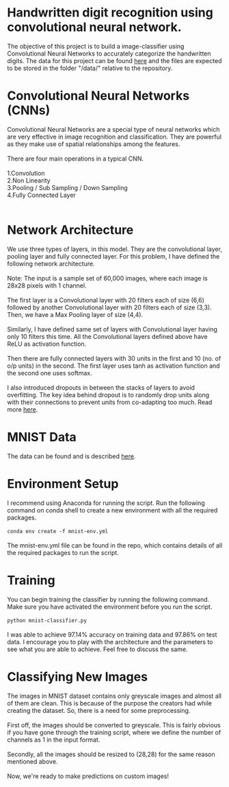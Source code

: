 # Handwritten digit recognition using convolutional neural network.
The objective of this project is to build a image-classifier using Convolutional Neural Networks to accurately categorize the handwritten digits. The data for this project can be found <a href="http://yann.lecun.com/exdb/mnist/">here</a> and the files are expected to be stored in the folder "/data/" relative to the repository.

# Convolutional Neural Networks (CNNs)
Convolutional Neural Networks are a special type of neural networks which are very effective in image recognition and classification. They are powerful as they make use of spatial relationships among the features.
<br>
<br>
There are four main operations in a typical CNN.
<br>
<br>
1.Convolution
<br>
2.Non Linearity
<br>
3.Pooling / Sub Sampling / Down Sampling
<br>
4.Fully Connected Layer
<br>
<br>

# Network Architecture
We use three types of layers, in this model. They are the convolutional layer, pooling layer and fully connected layer.
For this problem, I have defined the following network architecture.
<br>
<br>
Note: The input is a sample set of 60,000 images, where each image is 28x28 pixels with 1 channel.
<br>
<br>
The first layer is a Convolutional layer with 20 filters each of size (6,6) followed by another Convolutional layer with 20 filters each of size (3,3). Then, we have a Max Pooling layer of size (4,4).
<br>
<br>
Similarly, I have defined same set of layers with Convolutional layer having only 10 filters this time.
All the Convolutional layers defined above have ReLU as activation function.
<br>
<br>
Then there are fully connected layers with 30 units in the first and 10 (no. of o/p units) in the second.
The first layer uses tanh as activation function and the second one uses softmax.
<br>
<br>
I also introduced dropouts in between the stacks of layers to avoid overfitting. The key idea behind dropout is to randomly drop units along with their connections to prevent units from co-adapting too much. Read more <a href="https://www.cs.toronto.edu/~hinton/absps/JMLRdropout.pdf">here</a>.

# MNIST Data
The data can be found and is described <a href="http://yann.lecun.com/exdb/mnist/">here</a>.

# Environment Setup
I recommend using Anaconda for running the script. Run the following command on conda shell to create a new environment with all the required packages.
<br>
<br>
<code>conda env create -f mnist-env.yml</code>
<br>
<br>
The mnist-env.yml file can be found in the repo, which contains details of all the required packages to run the script.

# Training
You can begin training the classifier by running the following command. Make sure you have activated the environment before you run the script.
<br>
<br>
<code>python mnist-classifier.py</code>
<br>
<br>
I was able to achieve 97.14% accuracy on training data and 97.86% on test data. I encourage you to play with the architecture and the parameters to see what you are able to achieve. Feel free to discuss the same.

# Classifying New Images
The images in MNIST dataset contains only greyscale images and almost all of them are clean. This is because of the purpose the creators had while creating the dataset. So, there is a need for some preprocessing.
<br>
<br>
First off, the images should be converted to greyscale. This is fairly obvious if you have gone through the training script, where we define the number of channels as 1 in the input format.
<br>
<br>
Secondly, all the images should be resized to (28,28) for the same reason mentioned above.
<br>
<br>
Now, we're ready to make predictions on custom images!
